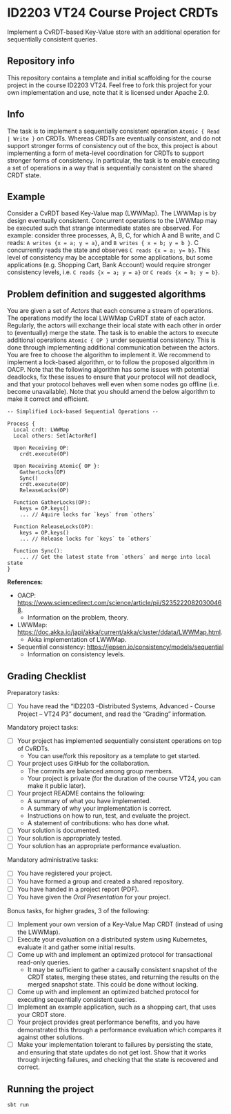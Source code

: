 # ID2203 VT24 Course Project CRDTs

Implement a CvRDT-based Key-Value store with an additional operation for sequentially consistent queries.

## Repository info
This repository contains a template and initial scaffolding for the course project in the course ID2203 VT24. Feel free to fork this project for your own implementation and use, note that it is licensed under Apache 2.0.

## Info
The task is to implement a sequentially consistent operation `Atomic { Read | Write }` on CRDTs. Whereas CRDTs are eventually consistent, and do not support stronger forms of consistency out of the box, this project is about implementing a form of meta-level coordination for CRDTs to support stronger forms of consistency. In particular, the task is to enable executing a set of operations in a way that is sequentially consistent on the shared CRDT state.

## Example
Consider a CvRDT based Key-Value map (LWWMap). The LWWMap is by design eventually consistent. Concurrent operations to the LWWMap may be executed such that strange intermediate states are observed. For example: consider three processes, A, B, C, for which A and B write, and C reads: `A writes {x = a; y = a}`, and `B writes { x = b; y = b }`. C concurrently reads the state and observes `C reads {x = a; y= b}`. This level of consistency may be acceptable for some applications, but some applications (e.g. Shopping Cart, Bank Account) would require stronger consistency levels, i.e. `C reads {x = a; y = a}` or `C reads {x = b; y = b}`. 

## Problem definition and suggested algorithms
You are given a set of *Actors* that each consume a stream of operations. The operations modify the local LWWMap CvRDT state of each actor. Regularly, the actors will exchange their local state with each other in order to (eventually) merge the state. The task is to enable the actors to execute additional operations `Atomic { OP }` under sequential consistency. This is done through implementing additional communication between the actors. You are free to choose the algorithm to implement it. We recommend to implement a lock-based algorithm, or to follow the proposed algorithm in OACP. Note that the following algorithm has some issues with potential deadlocks, fix these issues to ensure that your protocol will not deadlock, and that your protocol behaves well even when some nodes go offline (i.e. become unavailable). Note that you should amend the below algorithm to make it correct and efficient.

```
-- Simplified Lock-based Sequential Operations --

Process {
  Local crdt: LWWMap
  Local others: Set[ActorRef]

  Upon Receiving OP:
    crdt.execute(OP)

  Upon Receiving Atomic{ OP }:
    GatherLocks(OP)
    Sync()
    crdt.execute(OP)
    ReleaseLocks(OP)

  Function GatherLocks(OP):
    keys = OP.keys()
    ... // Aquire locks for `keys` from `others`

  Function ReleaseLocks(OP):
    keys = OP.keys()
    ... // Release locks for `keys` to `others`

  Function Sync():
    ... // Get the latest state from `others` and merge into local state
}
```

**References:**

- OACP: https://www.sciencedirect.com/science/article/pii/S2352220820300468.
  - Information on the problem, theory.
- LWWMap: https://doc.akka.io/japi/akka/current/akka/cluster/ddata/LWWMap.html.
  - Akka implementation of LWWMap.
- Sequential consistency: https://jepsen.io/consistency/models/sequential 
  - Information on consistency levels.

## Grading Checklist

Preparatory tasks:
- [ ] You have read the “ID2203 –Distributed Systems, Advanced - Course Project – VT24 P3” document, and read the “Grading” information.

Mandatory project tasks:
- [ ] Your project has implemented sequentially consistent operations on top of CvRDTs. 
  - You can use/fork this repository as a template to get started.
- [ ] Your project uses GitHub for the collaboration.
  - The commits are balanced among group members.
  - Your project is private (for the duration of the course VT24, you can make it public later).
- [ ] Your project README contains the following:
  - A summary of what you have implemented.
  - A summary of why your implementation is correct.
  - Instructions on how to run, test, and evaluate the project.
  - A statement of contributions: who has done what.
- [ ] Your solution is documented.
- [ ] Your solution is appropriately tested.
- [ ] Your solution has an appropriate performance evaluation.

Mandatory administrative tasks:
- [ ] You have registered your project.
- [ ] You have formed a group and created a shared repository.
- [ ] You have handed in a project report (PDF).
- [ ] You have given the *Oral Presentation* for your project.

Bonus tasks, for higher grades, 3 of the following:
- [ ] Implement your own version of a Key-Value Map CRDT (instead of using the LWWMap).
- [ ] Execute your evaluation on a distributed system using Kubernetes, evaluate it and gather some initial results.
- [ ] Come up with and implement an optimized protocol for transactional read-only queries.
  - It may be sufficient to gather a causally consistent snapshot of the CRDT states, merging these states, and returning the results on the merged snapshot state. This could be done without locking.
- [ ] Come up with and implement an optimized batched protocol for executing sequentially consistent queries.
- [ ] Implement an example application, such as a shopping cart, that uses your CRDT store.
- [ ] Your project provides great performance benefits, and you have demonstrated this through a performance evaluation which compares it against other solutions.
- [ ] Make your implementation tolerant to failures by persisting the state, and ensuring that state updates do not get lost. Show that it works through injecting failures, and checking that the state is recovered and correct.

## Running the project
```
sbt run
```